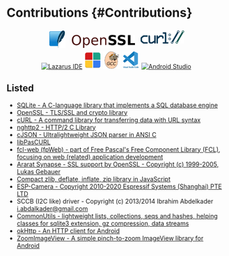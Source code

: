 Contributions {#Contributions}
=============

<div align="center">
<a href="https://www.sqlite.org/index.html" target="_blank"><img src="sqlite-original.svg" title="Sqlite" alt="Sqlite" width="auto" height="40" style="margin: 5px;"/></a>
<a href="https://www.openssl.org/" target="_blank"><img src="openssl-official.svg" title="OpenSSL" alt="OpenSSL" width="auto" height="30" style="margin: 5px;"/></a>
<a href="https://curl.se/libcurl" target="_blank"><img src="curl-logo.svg" title="cURL" alt="cURL" width="auto" height="30" style="margin: 5px 5px 15px 5px;"/></a>
</div>

<div align="center">
<a href="https://www.lazarus-ide.org/" target="_blank"><img src="https://wiki.freepascal.org/images/f/fd/Lazarus-icons-lpr-proposal-bpsoftware.png" title="Lazarus IDE" alt="Lazarus IDE" width="auto" height="40"/></a>
<a href="https://www.codeblocks.org/" target="_blank"><img src="codeblocks.svg" title="Code::Blocks" alt="Code::Blocks" width="40" height="40"/></a>
<a href="https://gcc.gnu.org/" target="_blank"><img src="gcc-original.svg" title="GCC" alt="GCC" width="auto" height="40"/></a>
<a href="https://code.visualstudio.com/" target="_blank"><img src="vscode-original-wordmark.svg" title="VSCode" alt="VSCode" width="auto" height="40"/></a>
<a href="https://developer.android.com/studio" target="_blank"><img src="https://upload.wikimedia.org/wikipedia/commons/9/92/Android_Studio_Trademark.svg" title="Android Studio"  alt="Android Studio" height="40" width="auto"/></a>
</div>


Listed
------

* [SQLite - A C-language library that implements a SQL database engine](https://www.sqlite.org/index.html)
* [OpenSSL - TLS/SSL and crypto library](https://www.openssl.org/)
* [cURL - A command library for transferring data with URL syntax](https://curl.se/libcurl)
* [nghttp2 - HTTP/2 C Library](https://github.com/nghttp2/nghttp2)
* [cJSON - Ultralightweight JSON parser in ANSI C](https://github.com/DaveGamble/cJSON)
* [libPasCURL](https://github.com/isemenkov/libpascurl)
* [fcl-web (fpWeb) - part of Free Pascal's Free Component Library (FCL), focusing on web (related) application development](https://wiki.lazarus.freepascal.org/fcl-web)
* [Ararat Synapse - SSL support by OpenSSL - Copyright (c) 1999-2005, Lukas Gebauer](http://www.ararat.cz/synapse/doku.php/start)
* [Compact zlib, deflate, inflate, zip library in JavaScript](https://github.com/imaya/zlib.js)
* [ESP-Camera - Copyright 2010-2020 Espressif Systems (Shanghai) PTE LTD](https://github.com/espressif/esp32-camera)
* SCCB (I2C like) driver - Copyright (c) 2013/2014 Ibrahim Abdelkader <i.abdalkader@gmail.com>
* [CommonUtils - lightweight lists, collections, seqs and hashes, helping classes for sqlite3 extension, gz compression, data streams](https://github.com/iLya2IK/commonutils)
* [okHttp - An HTTP client for Android](https://square.github.io/okhttp/)
* [ZoomImageView - A simple pinch-to-zoom ImageView library for Android](https://github.com/jsibbold/zoomage)
